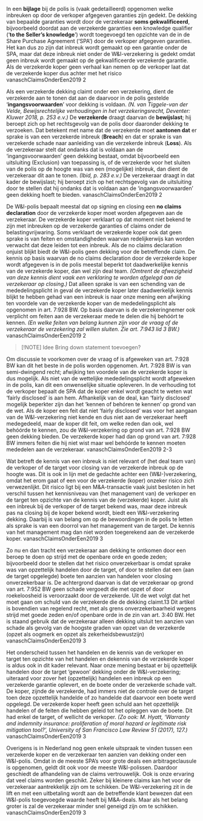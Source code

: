 In een **bijlage** bij de polis is (vaak gedetailleerd) opgenomen welke inbreuken op door de verkoper afgegeven garanties zijn gedekt. De dekking van bepaalde garanties wordt door de verzekeraar **soms gekwalificeerd**, bijvoorbeeld doordat aan de verzekerde garanties een knowledge qualifier (‘**to the Seller’s knowledge**’) wordt toegevoegd ten opzichte van de in de Share Purchase Agreement (‘SPA’) door de verkoper afgegeven garanties. Het kan dus zo zijn dat inbreuk wordt gemaakt op een garantie onder de SPA, maar dat deze inbreuk niet onder de W&I-verzekering is gedekt omdat geen inbreuk wordt gemaakt op de gekwalificeerde verzekerde garantie. Als de verzekerde koper geen verhaal kan nemen op de verkoper laat dat de verzekerde koper dus achter met het risico vanaschClaimsOnderEen2019 2

Als een verzekerde dekking claimt onder een verzekering, dient de verzekerde aan te tonen dat aan de daarvoor in de polis gestelde ‘**ingangsvoorwaarden**’ voor dekking is voldaan. *(N. van Tiggele-van der Velde, Bewijsrechtelijke verhoudingen in het verzekeringsrecht, Deventer: Kluwer 2018, p. 253 e.v.)* De **verzekerde** draagt daarvan de **bewijslast**; hij beroept zich op het rechtsgevolg van de polis door daaronder dekking te verzoeken. Dat betekent met name dat de verzekerde moet **aantonen dat** er sprake is van een verzekerde inbreuk (**Breach**) en dat er sprake is van verzekerde schade naar aanleiding van die verzekerde inbreuk (**Loss**). Als de verzekeraar stelt dat ondanks dat is voldaan aan de ‘ingangsvoorwaarden’ geen dekking bestaat, omdat bijvoorbeeld een uitsluiting (Exclusion) van toepassing is, of de verzekerde voor het sluiten van de polis op de hoogte was van een (mogelijke) inbreuk, dan dient de verzekeraar dit aan te tonen. *(Ibid, p. 283 e.v.)* De verzekeraar draagt in dat kader de bewijslast; hij beroept zich op het rechtsgevolg van de uitsluiting door te stellen dat hij ondanks dat is voldaan aan de ‘ingangsvoorwaarden’ geen dekking hoeft te bieden. vanaschClaimsOnderEen2019 2

De W&I-polis bepaalt meestal dat op signing en closing een **no claims declaration** door de verzekerde koper moet worden afgegeven aan de verzekeraar. De verzekerde koper verklaart op dat moment niet bekend te zijn met inbreuken op de verzekerde garanties of claims onder de belastingvrijwaring. Soms verklaart de verzekerde koper ook dat geen sprake is van feiten en omstandigheden waarvan redelijkerwijs kan worden verwacht dat deze leiden tot een inbreuk. Als de no claims declaration onjuist blijkt biedt de W&I-polis geen dekking voor de betreffende claim. De kennis op basis waarvan de no claims declaration door de verzekerde koper wordt afgegeven is in de polis meestal beperkt tot daadwerkelijke kennis van de verzekerde koper, dan wel zijn deal team. *(Omtrent de afwezigheid van deze kennis dient vaak een verklaring te worden afgelegd aan de verzekeraar op closing.)* Dat alleen sprake is van een schending van de mededelingsplicht in geval de verzekerde koper later daadwerkelijk kennis blijkt te hebben gehad van een inbreuk is naar onze mening een afwijking ten voordele van de verzekerde koper van de mededelingsplicht als opgenomen in art. 7:928 BW. Op basis daarvan is de verzekeringnemer ook verplicht om feiten aan de verzekeraar mede te delen die hij behóórt te kennen. *(En welke feiten van belang kunnen zijn voor de vraag of de verzekeraar de verzekering zal willen sluiten. Zie art. 7:943 lid 3 BW.)* vanaschClaimsOnderEen2019 2 
> [!NOTE] Idee
> Bring down statement toevoegen?

Om discussie te voorkomen over de vraag of is afgeweken van art. 7:928 BW kan dit het beste in de polis worden opgenomen. Art. 7:928 BW is van semi-dwingend recht; afwijking ten voordele van de verzekerde koper is dus mogelijk. Als niet van de wettelijke mededelingsplicht wordt afgeweken in de polis, kan dit een onwenselijke situatie opleveren. In de verhouding tot de verkoper bepaalt de SPA dat de koper enkel wordt geacht te weten wat ‘fairly disclosed’ is aan hem. Afhankelijk van de deal, kan ‘fairly disclosed’ mogelijk beperkter zijn dan het ‘kennen of behóren te kennen’ op grond van de wet. Als de koper een feit dat niet ‘fairly disclosed’ was voor het aangaan van de W&I-verzekering niet kende en dus niet aan de verzekeraar heeft medegedeeld, maar de koper dit feit, om welke reden dan ook, wel behóórde te kennen, zou de W&I-verzekering op grond van art. 7:928 BW geen dekking bieden. De verzekerde koper had dan op grond van art. 7:928 BW immers feiten die hij niet wist maar wel behóórde te kennen moeten mededelen aan de verzekeraar. vanaschClaimsOnderEen2019 2-3

Wat betreft de kennis van een inbreuk is niet relevant of (het deal team van) de verkoper of de target voor closing van de verzekerde inbreuk op de hoogte was. Dit is ook in lijn met de gedachte achter een (W&I-)verzekering, omdat het erom gaat of een voor de verzekerde (koper) onzeker risico zich verwezenlijkt. Dit risico ligt bij een M&A-transactie vaak juist besloten in het verschil tussen het kennisniveau van (het management van) de verkoper en de target ten opzichte van de kennis van de (verzekerde) koper. Juist als een inbreuk bij de verkoper of de target bekend was, maar deze inbreuk pas na closing bij de koper bekend wordt, biedt een W&I-verzekering dekking. Daarbij is van belang om op de bewoordingen in de polis te letten als sprake is van een doorrol van het management van de target. De kennis van het management mag dan niet worden toegerekend aan de verzekerde koper. vanaschClaimsOnderEen2019 3

Zo nu en dan tracht een verzekeraar aan dekking te ontkomen door een beroep te doen op strijd met de openbare orde en goede zeden; bijvoorbeeld door te stellen dat het risico onverzekerbaar is omdat sprake was van opzettelijk handelen door de target, of door te stellen dat een (aan de target opgelegde) boete ten aanzien van handelen voor closing onverzekerbaar is. De achtergrond daarvan is dat de verzekeraar op grond van art. 7:952 BW geen schade vergoedt die met opzet of door roekeloosheid is veroorzaakt door de verzekerde. Uit de wet volgt dat het moet gaan om schuld van de verzekerde die de dekking claimt.13 Dit artikel is bovendien van regelend recht, met als grens onverzekerbaarheid wegens strijd met goede zeden en/of openbare orde in de zin van art. 3:40 BW. Het is staand gebruik dat de verzekeraar alleen dekking uitsluit ten aanzien van schade als gevolg van de hoogste graden van opzet van de verzekerde (opzet als oogmerk en opzet als zekerheidsbewustzijn) vanaschClaimsOnderEen2019 3

Het onderscheid tussen het handelen en de kennis van de verkoper en target ten opzichte van het handelen en dekennis van de verzekerde koper is aldus ook in dit kader relevant. Naar onze mening bestaat er bij opzettelijk handelen door de target ‘gewoon’ dekking onder de W&I-verzekering; uiteraard voor zover het (opzettelijk) handelen een inbreuk op een verzekerde garantie oplevert, en de boete onder de verzekerde schade valt. De koper, zijnde de verzekerde, had immers niet de controle over de target toen deze opzettelijk handelde of zo handelde dat daarvoor een boete werd opgelegd. De verzekerde koper heeft geen schuld aan het opzettelijk handelen of de feiten die hebben geleid tot het opleggen van de boete. Dit had enkel de target, of wellicht de verkoper. *(Zo ook: M. Hyatt, ‘Warranty and indemnity insurance: proliferation of moral hazard or legitimate risk mitigation tool?’, University of San Francisco Law Review 51 (2017), 127.)* vanaschClaimsOnderEen2019 3

Overigens is in Nederland nog geen enkele uitspraak te vinden tussen een verzekerde koper en de verzekeraar ten aanzien van dekking onder een W&I-polis. Omdat in de meeste SPA’s voor grote deals een arbitrageclausule is opgenomen, geldt dit ook voor de meeste W&I-polissen. Daardoor geschiedt de afhandeling van de claims vertrouwelijk. Ook is onze ervaring dat veel claims worden geschikt. Zeker bij kleinere claims kan het voor de verzekeraar aantrekkelijk zijn om te schikken. De W&I-verzekering zit in de lift en met een uitbetaling wordt aan de betreffende klant bewezen dat een W&I-polis toegevoegde waarde heeft bij M&A-deals. Maar als het belang groter is zal de verzekeraar minder snel geneigd zijn om te schikken. vanaschClaimsOnderEen2019 3